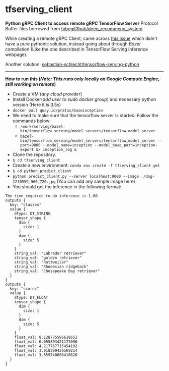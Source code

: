 # tfserving_client
__Python gRPC Client to access remote gRPC TensorFlow Server__
Protocol Buffer files borrowed from [tobegit3hub/deep_recommend_system](https://github.com/tobegit3hub/deep_recommend_system/tree/master/python_predict_client)

While creating a remote gRPC Client, came across [this issue](https://github.com/tensorflow/serving/issues/237) which didn't have a pure pythonic solution, instead going about through _Bazel_ compilation (Like the one described in TensorFlow Serving inference webpage).

Another solution: [sebastian-schlecht/tensorflow-serving-python](https://github.com/sebastian-schlecht/tensorflow-serving-python)

***

__How to run this (_Note: This runs only locally on Google Compute Engine, still working on remote_)__
- Create a VM (_any cloud provider_)
- Install Docker(_add user to sudo docker group_) and necessary python version (Here it is 3.5x)
- `docker pull quay.io/pratos/baseinception`
- We need to make sure that the tensorflow server is started. Follow the commands below:
    * `/work/serving/bazel-bin/tensorflow_serving/model_servers/tensorflow_model_server`
    * `bazel-bin/tensorflow_serving/model_servers/tensorflow_model_server --port=9000 --model_name=inception --model_base_path=inception-export &> inception_log &`
- Clone the repository.
- `$ cd tfserving_client`
- Create a new environment: `conda env create -f tfserving_client.yml`
- `$ cd python_predict_client`
- `python predict_client.py --server localhost:9000 --image ./dog-1210559_960_720.jpg` (You can add any sample image here)
- You should get the inference in the following format:
```
The time required to do inference is 1.60
outputs {
  key: "classes"
  value {
    dtype: DT_STRING
    tensor_shape {
      dim {
        size: 1
      }
      dim {
        size: 5
      }
    }
    string_val: "Labrador retriever"
    string_val: "golden retriever"
    string_val: "Rottweiler"
    string_val: "Rhodesian ridgeback"
    string_val: "Chesapeake Bay retriever"
  }
}
outputs {
  key: "scores"
  value {
    dtype: DT_FLOAT
    tensor_shape {
      dim {
        size: 1
      }
      dim {
        size: 5
      }
    }
    float_val: 8.128775596618652
    float_val: 6.055893421173096
    float_val: 4.217767715454102
    float_val: 3.918299436569214
    float_val: 3.659740686416626
  }
}
	
```
